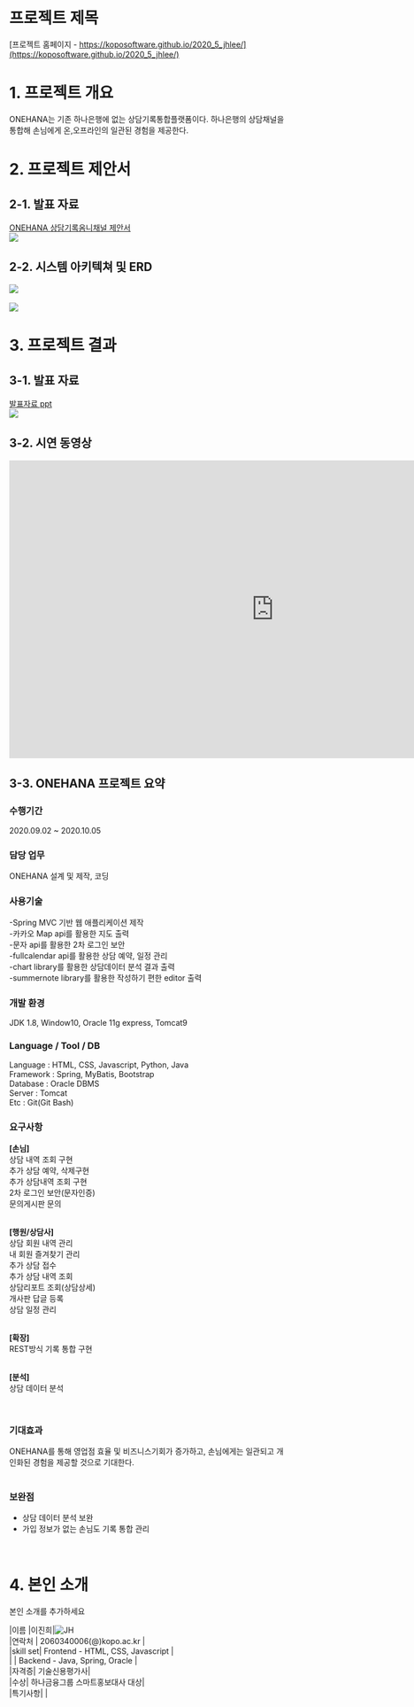 # 프로젝트 제목

[프로젝트 홈페이지 - https://koposoftware.github.io/2020_5_jhlee/](https://koposoftware.github.io/2020_5_jhlee/)

# 1. 프로젝트 개요

ONEHANA는 기존 하나은행에 없는 상담기록통합플랫폼이다. 하나은행의 상담채널을 통합해 손님에게 온,오프라인의 일관된 경험을 제공한다. 

# 2. 프로젝트 제안서

## 2-1. 발표 자료   
[ONEHANA 상담기록옴니채널 제안서](/상담기록옴니채널_이진희.pdf)<br>
<img src="onehana.png" /><br>

## 2-2. 시스템 아키텍쳐 및 ERD
<img src="archi.png"/><br><br>
<img src="DB.png"  /><br>


 

# 3. 프로젝트 결과


## 3-1. 발표 자료 
   [발표자료 ppt](/project.pptx)<br>
   <img src="hana1.png" /><br>

## 3-2. 시연 동영상 

<iframe width="956" height="538" src="https://www.youtube.com/embed/efshhwYzvQ8" frameborder="0" allow="accelerometer; autoplay; clipboard-write; encrypted-media; gyroscope; picture-in-picture" allowfullscreen></iframe>

## 3-3. ONEHANA 프로젝트 요약

### 수행기간

2020.09.02 ~ 2020.10.05
<br>

### 담당 업무

ONEHANA 설계 및 제작, 코딩
<br>

### 사용기술
-Spring MVC 기반 웹 애플리케이션 제작 <br>
-카카오 Map api를 활용한 지도 출력 <br>
-문자 api를 활용한 2차 로그인 보안 <br>
-fullcalendar api를 활용한 상담 예약, 일정 관리 <br> 
-chart library를 활용한 상담데이터 분석 결과 출력 <br>
-summernote library를 활용한 작성하기 편한 editor 출력 <br>

### 개발 환경

JDK 1.8, Window10, Oracle 11g express, Tomcat9
<br>

### Language / Tool / DB

Language : HTML, CSS, Javascript, Python, Java<br>
Framework : Spring, MyBatis, Bootstrap<br>
Database : Oracle DBMS<br>
Server : Tomcat<br>
Etc : Git(Git Bash)
<br>

### 요구사항

<strong>[손님]</strong><br>
상담 내역 조회 구현<br>
추가 상담 예약, 삭제구현<br>
추가 상담내역 조회 구현<br>
2차 로그인 보안(문자인증)<br>
문의게시판 문의<br><br>

<strong>[행원/상담사]</strong><br>
상담 회원 내역 관리<br>
내 회원 즐겨찾기 관리<br>
추가 상담 접수<br>
추가 상담 내역 조회 <br>
상담리포트 조회(상담상세)<br>
개사판 답글 등록<br>
상담 일정 관리<br><br>

<strong>[확장]</strong><br>
REST방식 기록 통합 구현<br><br>

<strong>[분석]</strong><br>
상담 데이터 분석<br>

<br>
 
### 기대효과
ONEHANA를 통해 영업점 효율 및 비즈니스기회가 증가하고, 손님에게는 일관되고 개인화된 경험을 제공할 것으로 기대한다.  
<br>

### 보완점
- 상담 데이터 분석 보완
- 가입 정보가 없는 손님도 기록 통합 관리  
<br>


# 4. 본인 소개

본인 소개를 추가하세요

|이름 |이진희|![JH](/JH.jpg)<br>
|연락처 | 2060340006(@)kopo.ac.kr | <br>
|skill set| Frontend - HTML, CSS, Javascript |<br>
| | Backend - Java, Spring, Oracle |<br>
|자격증|  기술신용평가사|<br>
|수상| 하나금융그룹 스마트홍보대사 대상|<br>
|특기사항| |<br>
   
 
